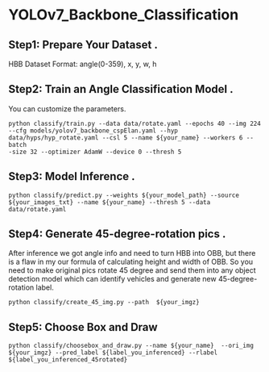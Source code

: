 # YOLOv7_Backbone_Classification


## Step1: Prepare Your Dataset .
HBB Dataset Format: angle(0-359), x, y, w, h

## Step2: Train an Angle Classification Model .
You can customize the parameters.
```
python classify/train.py --data data/rotate.yaml --epochs 40 --img 224 --cfg models/yolov7_backbone_cspElan.yaml --hyp data/hyps/hyp_rotate.yaml --csl 5 --name ${your_name} --workers 6 --batch
-size 32 --optimizer AdamW --device 0 --thresh 5
```

## Step3: Model Inference .
```
python classify/predict.py --weights ${your_model_path} --source ${your_images_txt} --name ${your_name} --thresh 5 --data data/rotate.yaml
```
## Step4: Generate 45-degree-rotation pics . 
After inference we got angle info and need to turn HBB into OBB, but there is a flaw in my our formula of calculating height and width of OBB.
So you need to make original pics rotate 45 degree and send them into any object detection model which can identify vehicles and generate new 45-degree-rotation label.
```
python classify/create_45_img.py --path  ${your_imgz}
```

## Step5: Choose Box and Draw
```
python classify/choosebox_and_draw.py --name ${your_name}  --ori_img ${your_imgz} --pred_label ${label_you_inferenced} --rlabel ${label_you_inferenced_45rotated}
```
